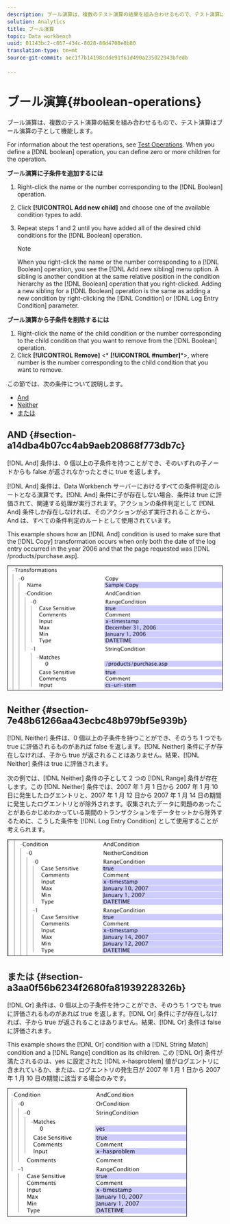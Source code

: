 ```yaml
---
description: ブール演算は、複数のテスト演算の結果を組み合わせるもので、テスト演算はブール演算の子として機能します。
solution: Analytics
title: ブール演算
topic: Data workbench
uuid: 01143bc2-c867-434c-8028-86d4708e8b80
translation-type: tm+mt
source-git-commit: aec1f7b14198cdde91f61d490a235022943bfedb

---
```



# ブール演算{#boolean-operations}

ブール演算は、複数のテスト演算の結果を組み合わせるもので、テスト演算はブール演算の子として機能します。

For information about the test operations, see [Test Operations](../../../../home/c-dataset-const-proc/c-conditions/c-test-ops/c-test-ops.md#concept-c4bf6cb9e7a94cc7ac49ca9b0b1a2144). When you define a [!DNL boolean] operation, you can define zero or more children for the operation.

**ブール演算に子条件を追加するには**

1. Right-click the name or the number corresponding to the [!DNL Boolean] operation.
1. Click **[!UICONTROL Add new child]** and choose one of the available condition types to add.
1. Repeat steps 1 and 2 until you have added all of the desired child conditions for the [!DNL Boolean] operation.

   >[!NOTE]
   >
   >When you right-click the name or the number corresponding to a [!DNL Boolean] operation, you see the [!DNL Add new sibling] menu option. A sibling is another condition at the same relative position in the condition hierarchy as the [!DNL Boolean] operation that you right-clicked. Adding a new sibling for a [!DNL Boolean] operation is the same as adding a new condition by right-clicking the [!DNL Condition] or [!DNL Log Entry Condition] parameter.

**ブール演算から子条件を削除するには**

1. Right-click the name of the child condition or the number corresponding to the child condition that you want to remove from the [!DNL Boolean] operation.
1. Click **[!UICONTROL Remove]** &lt;* **[!UICONTROL #number]***>, where number is the number corresponding to the child condition that you want to remove.

この節では、次の条件について説明します。

* [And](../../../../home/c-dataset-const-proc/c-conditions/c-test-ops/c-boolean-ops.md#section-a14dba4b07cc4ab9aeb20868f773db7c)
* [Neither](../../../../home/c-dataset-const-proc/c-conditions/c-test-ops/c-boolean-ops.md#section-7e48b61266aa43ecbc48b979bf5e939b)
* [または](../../../../home/c-dataset-const-proc/c-conditions/c-test-ops/c-boolean-ops.md#section-a3aa0f56b6234f2680fa81939228326b)

## AND {#section-a14dba4b07cc4ab9aeb20868f773db7c}

[!DNL And] 条件は、0 個以上の子条件を持つことができ、そのいずれの子ノードからも false が返されなかったときに true を返します。

[!DNL And] 条件は、Data Workbench サーバーにおけるすべての条件判定のルートとなる演算です。[!DNL And] 条件に子が存在しない場合、条件は true に評価されて、関連する処理が実行されます。アクションの条件判定として [!DNL And] 条件しか存在しなければ、そのアクションが必ず実行されることから、And は、すべての条件判定のルートとして使用されています。

This example shows how an [!DNL And] condition is used to make sure that the [!DNL Copy] transformation occurs when only both the date of the log entry occurred in the year 2006 and that the page requested was [!DNL /products/purchase.asp].

![](assets/cfg_Condition_AndCondition.png)

## Neither {#section-7e48b61266aa43ecbc48b979bf5e939b}

[!DNL Neither] 条件は、0 個以上の子条件を持つことができ、そのうち 1 つでも true に評価されるものがあれば false を返します。[!DNL Neither] 条件に子が存在しなければ、子から true が返されることはありません。結果、[!DNL Neither] 条件は true に評価されます。

次の例では、[!DNL Neither] 条件の子として 2 つの [!DNL Range] 条件が存在します。この [!DNL Neither] 条件では、2007 年 1 月 1 日から 2007 年 1 月 10 日に発生したログエントリと、2007 年 1 月 12 日から 2007 年 1 月 14 日の期間に発生したログエントリとが除外されます。収集されたデータに問題のあったことがあらかじめわかっている期間のトランザクションをデータセットから除外するために、こうした条件を [!DNL Log Entry Condition] として使用することが考えられます。

![](assets/cfg_Condition_NeitherCondition.png)

## または {#section-a3aa0f56b6234f2680fa81939228326b}

[!DNL Or] 条件は、0 個以上の子条件を持つことができ、そのうち 1 つでも true に評価されるものがあれば true を返します。[!DNL Or] 条件に子が存在しなければ、子から true が返されることはありません。結果、[!DNL Or] 条件は false に評価されます。

This example shows the [!DNL Or] condition with a [!DNL String Match] condition and a [!DNL Range] condition as its children. この [!DNL Or] 条件が満たされるのは、yes に設定された [!DNL x-hasproblem] 値がログエントリに含まれているか、または、ログエントリの発生日が 2007 年 1 月 1 日から 2007 年 1 月 10 日の期間に該当する場合のみです。

![](assets/cfg_Condition_OrCondition.png)

